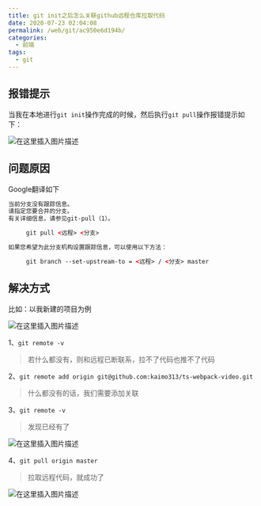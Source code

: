 ```yaml
---
title: git init之后怎么关联github远程仓库拉取代码
date: 2020-07-23 02:04:08
permalink: /web/git/ac950e6d194b/
categories:
  - 前端
tags:
  - git
---
```


## 报错提示

当我在本地进行`git init`操作完成的时候，然后执行`git pull`操作报错提示如下：

![在这里插入图片描述](https://imgconvert.csdnimg.cn/aHR0cHM6Ly9ub3RlLnlvdWRhby5jb20veXdzL3B1YmxpYy9yZXNvdXJjZS9kN2Y2MWNlOTVhMjEzZGRkODZjZmYwMGE5NDllZGRlZS80RDRFNEU1QTdEODM0RTE3QjUxNzVENTRFQzMzMDU1MQ?x-oss-process=image/format,png)


## 问题原因

Google翻译如下

```html
当前分支没有跟踪信息。
请指定您要合并的分支。
有关详细信息，请参见git-pull（1）。

     git pull <远程> <分支>

如果您希望为此分支机构设置跟踪信息，可以使用以下方法：

     git branch --set-upstream-to = <远程> / <分支> master

```

## 解决方式

比如：以我新建的项目为例

![在这里插入图片描述](https://imgconvert.csdnimg.cn/aHR0cHM6Ly9ub3RlLnlvdWRhby5jb20veXdzL3B1YmxpYy9yZXNvdXJjZS9kN2Y2MWNlOTVhMjEzZGRkODZjZmYwMGE5NDllZGRlZS9CNkJCM0NGNTE1ODI0Qzg0ODgzOENBQkEwRkFGMUUxNQ?x-oss-process=image/format,png)


1、`git remote -v`

> 若什么都没有，则和远程已断联系，拉不了代码也推不了代码

2、`git remote add origin git@github.com:kaimo313/ts-webpack-video.git`

> 什么都没有的话，我们需要添加关联

3、`git remote -v`

> 发现已经有了

![在这里插入图片描述](https://imgconvert.csdnimg.cn/aHR0cHM6Ly9ub3RlLnlvdWRhby5jb20veXdzL3B1YmxpYy9yZXNvdXJjZS9kN2Y2MWNlOTVhMjEzZGRkODZjZmYwMGE5NDllZGRlZS9BQjIxQzA5MUYyMDA0NzA5QTIwNUIzMzZGMUE2MDM4Nw?x-oss-process=image/format,png)


4、`git pull origin master`

> 拉取远程代码，就成功了

![在这里插入图片描述](https://imgconvert.csdnimg.cn/aHR0cHM6Ly9ub3RlLnlvdWRhby5jb20veXdzL3B1YmxpYy9yZXNvdXJjZS9kN2Y2MWNlOTVhMjEzZGRkODZjZmYwMGE5NDllZGRlZS84RDVDRjhERTc2NjE0NUZFOTE4M0FBNkIxQUUzRjE1Mw?x-oss-process=image/format,png)
